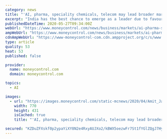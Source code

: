 ```yaml
---
category: news
title: "'AI, pharma, speciality chemicals, telecom may lead broader market post COVID'"
excerpt: "India has the best chance to emerge as a leader due to favourable demographics where 70 percent population is below 35 years of age that too with 1/4th of China's labour rate."
publishedDateTime: 2020-05-27T09:34:00Z
webUrl: "https://www.moneycontrol.com/news/business/markets/ai-pharma-speciality-chemicals-telecom-may-lead-broader-market-post-covid-5316601.html"
ampWebUrl: "https://www.moneycontrol.com/news/business/markets/ai-pharma-speciality-chemicals-telecom-may-lead-broader-market-post-covid-5316601.html/amp"
cdnAmpWebUrl: "https://www-moneycontrol-com.cdn.ampproject.org/c/s/www.moneycontrol.com/news/business/markets/ai-pharma-speciality-chemicals-telecom-may-lead-broader-market-post-covid-5316601.html/amp"
type: article
quality: 53
heat: 53
published: false

provider:
  name: moneycontrol.com
  domain: moneycontrol.com

topics:
  - AI

images:
  - url: "https://images.moneycontrol.com/static-mcnews/2020/04/Amit_Jain1280-770x433.jpg?impolicy=website&width=770&height=431"
    width: 770
    height: 431
    isCached: true
    title: "'AI, pharma, speciality chemicals, telecom may lead broader market post COVID'"

secured: "KZDuZFXskf0p2ypaYiXY8N2e4RxyAUJXo2/kBWX5oezwFr7St1fYGlZQgJ7Hyt8r7F37p9vfkqc8ilxuFQPjlGGrN3veyPwNdhQq1qOLXFcCGqMn9iUhcClQlyLAdqRBA5e3a1qlq1ytBu1Hz1tSimepE79vNzkhkrXQo8CsmH4fN0gVlh3KAptEUBphZsR+2TT73JnMN7Z27klpl42P26Zlh6DJVTo708M6ByGlLmto9M5q0I3uSeMkbl2/TCE4Z62m+wUsjIdOb0JXxutfU3r+uYA9Up4xKheDuphAgH3OgPLVG+qKNMMUdG8Pvuhg;2S2ToJdOB1V2+D1bO7WoPw=="
---
```


